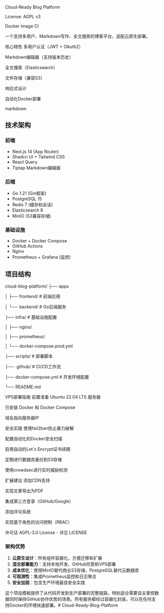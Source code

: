 Cloud-Ready Blog Platform

License: AGPL v3

Docker Image CI

一个支持多用户、Markdown写作、全文搜索的博客平台，适配云原生部署。

核心特性
多用户认证（JWT + OAuth2）

Markdown编辑器（支持版本历史）

全文搜索（Elasticsearch）

文件存储（兼容S3）

响应式设计

自动化Docker部署

markdown
## 技术架构
### 前端
- Next.js 14 (App Router)
- Shadcn UI + Tailwind CSS
- React Query
- Tiptap Markdown编辑器

### 后端
- Go 1.21 (Gin框架)
- PostgreSQL 15
- Redis 7 (缓存和会话)
- Elasticsearch 8
- MinIO (S3兼容存储)

### 基础设施
- Docker + Docker Compose
- GitHub Actions
- Nginx
- Prometheus + Grafana (监控)

## 项目结构
cloud-blog-platform/
├── apps

│ ├── frontend/ # 前端应用

│ └── backend/ # Go后端服务

├── infra/ # 基础设施配置

│ ├── nginx/

│ ├── prometheus/

│ └── docker-compose.prod.yml

├── scripts/ # 部署脚本

├── .github/ # CI/CD工作流

├── docker-compose.yml # 开发环境配置

└── README.md

VPS部署指南
前置准备
Ubuntu 22.04 LTS 服务器

已安装 Docker 和 Docker Compose

域名指向服务器IP

安全实践
使用fail2ban防止暴力破解

配置自动化的Docker安全扫描

启用自动的Let's Encrypt证书续期

定期进行数据库备份到S3存储

使用crowdsec进行实时威胁检测

扩展建议
添加CDN支持

实现文章导出为PDF

集成第三方登录（GitHub/Google）

添加评论系统

实现基于角色的访问控制（RBAC）

许可证
AGPL-3.0 License - 详见 LICENSE


### 架构优势
1. **云原生设计**：所有组件容器化，方便迁移和扩展
2. **混合部署能力**：支持本地开发、GitHub托管和VPS部署
3. **成本优化**：使用MinIO替代商业S3存储，PostgreSQL替代云数据库
4. **可观测性**：集成Prometheus监控和日志聚合
5. **安全加固**：包含生产环境最佳安全实践

这个项目模板提供了从代码开发到生产部署的完整链路，特别适合需要自主掌控数据同时保持GitHub协作优势的场景。所有服务都经过容器化封装，可以在任何支持Docker的环境快速部署。# Cloud-Ready-Blog-Platform
